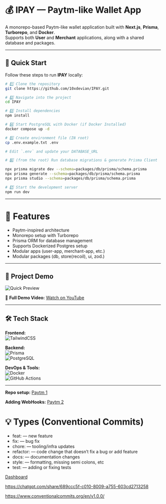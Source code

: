 # 💰 IPAY — Paytm-like Wallet App

A monorepo-based Paytm-like wallet application built with **Next.js**, **Prisma**, **Turborepo**, and **Docker**.  
Supports both **User** and **Merchant** applications, along with a shared database and packages.

---

## 🚀 Quick Start

Follow these steps to run **IPAY** locally:

```bash
# 1️⃣ Clone the repository
git clone https://github.com/10xdevian/IPAY.git

# 2️⃣ Navigate into the project
cd IPAY

# 3️⃣ Install dependencies
npm install

# 4️⃣ Start PostgreSQL with Docker (if Docker Installed)
docker compose up -d

# 5️⃣ Create environment file (IN root)
cp .env.example.txt .env

# Edit `.env` and update your DATABASE_URL

# 6️⃣ (from the root) Run database migrations & generate Prisma Client

npx prisma migrate dev --schema=packages/db/prisma/schema.prisma
npx prisma generate --schema=packages/db/prisma/schema.prisma
npx prisma studio --schema=packages/db/prisma/schema.prisma

# 7️⃣ Start the development server
npm run dev

```

---

# 📌 Features

- Paytm-inspired architecture
- Monorepo setup with Turborepo
- Prisma ORM for database management
- Supports Dockerized Postgres setup
- Modular apps (user-app, merchant-app, etc.)
- Modular packages (db, store(recoil), ui, zod.)

---

## 🎥 Project Demo

![Quick Preview](assets/demo.gif)

🎥 **Full Demo Video:** [Watch on YouTube](https://youtu.be/your_video_id)

---

## 🛠 Tech Stack

**Frontend:**  
![TailwindCSS](https://img.shields.io/badge/TailwindCSS-38B2AC?logo=tailwindcss&logoColor=white)

**Backend:**  
![Prisma](https://img.shields.io/badge/Prisma-2D3748?logo=prisma&logoColor=white)  
![PostgreSQL](https://img.shields.io/badge/PostgreSQL-336791?logo=postgresql&logoColor=white)

**DevOps & Tools:**  
![Docker](https://img.shields.io/badge/Docker-2496ED?logo=docker&logoColor=white)  
![GitHub Actions](https://img.shields.io/badge/GitHub_Actions-2088FF?logo=github-actions&logoColor=white)

---

**Repo setup:** [Paytm 1](https://projects.100xdevs.com/tracks/Paytm/paytm17-1)

**Adding WebHooks:** [Paytm 2](https://projects.100xdevs.com/tracks/PayTM2/paytm2-1)

# 💡 Types (Conventional Commits)

- feat: — new feature
- fix: — bug fix
- chore: — tooling/infra updates
- refactor: — code change that doesn’t fix a bug or add feature
- docs: — documentation changes
- style: — formatting, missing semi colons, etc
- test: — adding or fixing tests

[Dashboard](https://dashboard-template-1-ivory.vercel.app/en/dashboard)

https://chatgpt.com/share/689ccc5f-c010-8009-a755-603cd2713258

https://www.conventionalcommits.org/en/v1.0.0/
